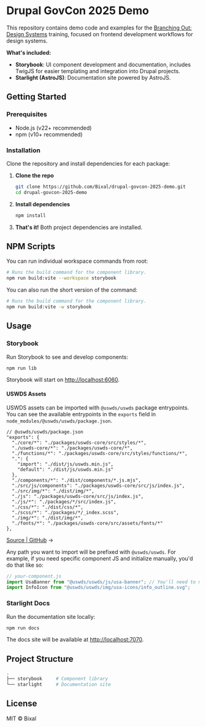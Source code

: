# Drupal GovCon 2025 Demo

This repository contains demo code and examples for the [Branching Out: Design Systems](http://github.com/bixal/drupal-govcon-2025) training, focused on frontend development workflows for design systems.

**What's included:**

- **Storybook**: UI component development and documentation, includes TwigJS for easier templating and integration into Drupal projects.
- **Starlight (AstroJS)**: Documentation site powered by AstroJS.

## Getting Started

### Prerequisites

- Node.js (v22+ recommended)
- npm (v10+ recommended)

### Installation

Clone the repository and install dependencies for each package:

1. **Clone the repo**

   ```sh
   git clone https://github.com/Bixal/drupal-govcon-2025-demo.git
   cd drupal-govcon-2025-demo
   ```

2. **Install dependencies**

   ```sh
   npm install
   ```

3. **That's it!** Both project dependencies are installed.

## NPM Scripts

You can run individual workspace commands from root:

```sh
# Runs the build command for the component library.
npm run build:vite --workspace storybook
```

You can also run the short version of the command:

```sh
# Runs the build command for the component library.
npm run build:vite -w storybook
```

## Usage

### Storybook

Run Storybook to see and develop components:

```sh
npm run lib
```

Storybook will start on [http://localhost:6060](http://localhost:6060).

#### USWDS Assets

USWDS assets can be imported with `@uswds/uswds` package entrypoints.
You can see the available entrypoints in the `exports` field in `node_modules/@uswds/uswds/package.json`.

```jsonc
// @uswds/uswds/package.json
"exports": {
  "./core/*": "./packages/uswds-core/src/styles/*",
  "./uswds-core/*": "./packages/uswds-core/*",
  "./functions/*": "./packages/uswds-core/src/styles/functions/*",
  ".": {
    "import": "./dist/js/uswds.min.js",
    "default": "./dist/js/uswds.min.js"
  },
  "./components/*": "./dist/components/*.js.mjs",
  "./src/js/components": "./packages/uswds-core/src/js/index.js",
  "./src/img/*": "./dist/img/*",
  "./js": "./packages/uswds-core/src/js/index.js",
  "./js/*": "./packages/*/src/index.js",
  "./css/*": "./dist/css/*",
  "./scss/*": "./packages/*/_index.scss",
  "./img/*": "./dist/img/*",
  "./fonts/*": "./packages/uswds-core/src/assets/fonts/*"
},
```

[Source | GitHub](https://github.com/uswds/uswds/blob/ad9ffc19f2a2bb6bc0b16f74440a111107bfcdb9/package.json#L35-L52) →

Any path you want to import will be prefixed with `@uswds/uswds`. For example, if you need specific component JS and initialize manually, you'd do that like so:

```js
// your-component.js
import UsaBanner from "@uswds/uswds/js/usa-banner"; // You'll need to manually initialize it.
import InfoIcon from "@uswds/uswds/img/usa-icons/info_outline.svg";
```

### Starlight Docs

Run the documentation site locally:

```sh
npm run docs
```

The docs site will be available at [http://localhost:7070](http://localhost:7070).

## Project Structure

```sh
.
├── storybook     # Component library
└── starlight     # Documentation site
```

## License

MIT © Bixal
